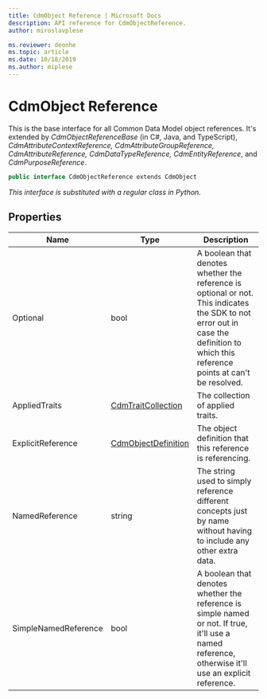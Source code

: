 ```yaml
---
title: CdmObject Reference | Microsoft Docs
description: API reference for CdmObjectReference.
author: miroslavplese

ms.reviewer: deonhe 
ms.topic: article
ms.date: 10/18/2019
ms.author: miplese
---
```


# CdmObject Reference

This is the base interface for all Common Data Model object references. It's extended by *CdmObjectReferenceBase* (in C#, Java, and TypeScript), *CdmAttributeContextReference, CdmAttributeGroupReference, CdmAttributeReference, CdmDataTypeReference, CdmEntityReference*, and *CdmPurposeReference*.

```csharp
public interface CdmObjectReference extends CdmObject
```
*This interface is substituted with a regular class in Python.*

## Properties
|Name|Type|Description|
|---|---|---|
|Optional|bool|A boolean that denotes whether the reference is optional or not. This indicates the SDK to not error out in case the definition to which this reference points at can't be resolved.|
|AppliedTraits|[CdmTraitCollection](traitcollection.md)|The collection of applied traits.|
|ExplicitReference|[CdmObjectDefinition](cdmobjectdefinition.md)|The object definition that this reference is referencing.|
|NamedReference|string|The string used to simply reference different concepts just by name without having to include any other extra data.|
|SimpleNamedReference|bool|A boolean that denotes whether the reference is simple named or not. If true, it'll use a named reference, otherwise it'll use an explicit reference.|
